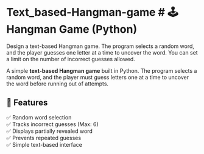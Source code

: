 # Text_based-Hangman-game   # 🕹️ Hangman Game (Python)
Design a text-based Hangman game. The program selects a random word, and the player guesses one letter at a time to uncover the word. You can set a limit on the number of incorrect guesses allowed.

A simple **text-based Hangman game** built in Python. The program selects a random word, and the player must guess letters one at a time to uncover the word before running out of attempts.

## 🚀 Features
✅ Random word selection  
✅ Tracks incorrect guesses (Max: 6)  
✅ Displays partially revealed word  
✅ Prevents repeated guesses  
✅ Simple text-based interface  

